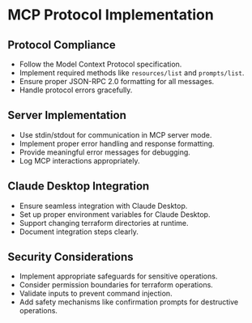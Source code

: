 # MCP Protocol Implementation

## Protocol Compliance
- Follow the Model Context Protocol specification.
- Implement required methods like `resources/list` and `prompts/list`.
- Ensure proper JSON-RPC 2.0 formatting for all messages.
- Handle protocol errors gracefully.

## Server Implementation
- Use stdin/stdout for communication in MCP server mode.
- Implement proper error handling and response formatting.
- Provide meaningful error messages for debugging.
- Log MCP interactions appropriately.

## Claude Desktop Integration
- Ensure seamless integration with Claude Desktop.
- Set up proper environment variables for Claude Desktop.
- Support changing terraform directories at runtime.
- Document integration steps clearly.

## Security Considerations
- Implement appropriate safeguards for sensitive operations.
- Consider permission boundaries for terraform operations.
- Validate inputs to prevent command injection.
- Add safety mechanisms like confirmation prompts for destructive operations. 